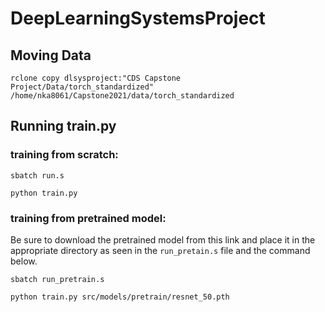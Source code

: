 # DeepLearningSystemsProject

## Moving Data

`rclone copy dlsysproject:"CDS Capstone Project/Data/torch_standardized" /home/nka8061/Capstone2021/data/torch_standardized`

## Running train.py

### training from scratch:

`sbatch run.s`

`python train.py`

### training from pretrained model:

Be sure to download the pretrained model from this link and place it in the appropriate directory as seen in the `run_pretain.s` file and the command below.

`sbatch run_pretrain.s`

`python train.py src/models/pretrain/resnet_50.pth`